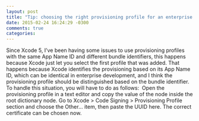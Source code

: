 ```yaml
---
layout: post
title: "Tip: choosing the right provisioning profile for an enterprise application on Xcode 5 and 6"
date: 2015-02-24 16:24:29 -0300
comments: true
categories: 
---
```

Since Xcode 5, I’ve been having some issues to use provisioning profiles with the same App Name ID and different bundle identifiers, this happens because Xcode just let you select the first profile that was added. That happens because Xcode identifies the provisioning based on its App Name ID, which can be identical in enterprise development, and I think the provisioning profile should be distinguished based on the bundle identifier.  To handle this situation, you will have to do as follows:  Open the provisioning profile in a text editor and copy the <string> value of the <UUID> node inside the <plist> root dictionary node. Go to Xcode > Code Signing > Provisioning Profile section and choose the Other... item, then paste the UUID here. The correct certificate can be chosen now.